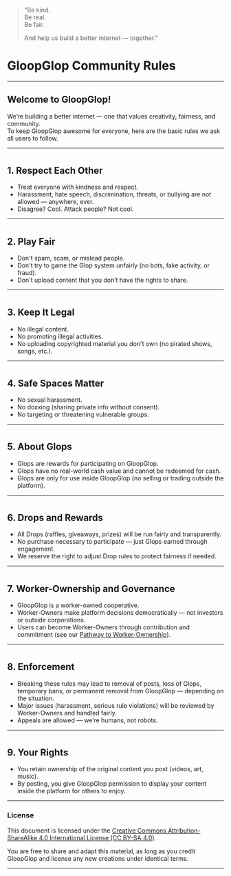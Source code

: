 > "Be kind.  
> Be real.  
> Be fair.  
>  
> And help us build a better internet — together."

# **GloopGlop Community Rules**

---

## **Welcome to GloopGlop!**

We’re building a better internet — one that values creativity, fairness, and community.  
To keep GloopGlop awesome for everyone, here are the basic rules we ask all users to follow.

---

#  
## **1. Respect Each Other**

- Treat everyone with kindness and respect.
- Harassment, hate speech, discrimination, threats, or bullying are not allowed — anywhere, ever.
- Disagree? Cool. Attack people? Not cool.

---

#  
## **2. Play Fair**

- Don't spam, scam, or mislead people.
- Don't try to game the Glop system unfairly (no bots, fake activity, or fraud).
- Don't upload content that you don’t have the rights to share.

---

#  
## **3. Keep It Legal**

- No illegal content.
- No promoting illegal activities.
- No uploading copyrighted material you don't own (no pirated shows, songs, etc.).

---

#  
## **4. Safe Spaces Matter**

- No sexual harassment.
- No doxxing (sharing private info without consent).
- No targeting or threatening vulnerable groups.

---

#  
## **5. About Glops**

- Glops are rewards for participating on GloopGlop.
- Glops have no real-world cash value and cannot be redeemed for cash.
- Glops are only for use inside GloopGlop (no selling or trading outside the platform).

---

#  
## **6. Drops and Rewards**

- All Drops (raffles, giveaways, prizes) will be run fairly and transparently.
- No purchase necessary to participate — just Glops earned through engagement.
- We reserve the right to adjust Drop rules to protect fairness if needed.

---

#  
## **7. Worker-Ownership and Governance**

- GloopGlop is a worker-owned cooperative.
- Worker-Owners make platform decisions democratically — not investors or outside corporations.
- Users can become Worker-Owners through contribution and commitment (see our [Pathway to Worker-Ownership](link-to-framework.md)).

---

#  
## **8. Enforcement**

- Breaking these rules may lead to removal of posts, loss of Glops, temporary bans, or permanent removal from GloopGlop — depending on the situation.
- Major issues (harassment, serious rule violations) will be reviewed by Worker-Owners and handled fairly.
- Appeals are allowed — we’re humans, not robots.

---

#  
## **9. Your Rights**

- You retain ownership of the original content you post (videos, art, music).
- By posting, you give GloopGlop permission to display your content inside the platform for others to enjoy.

---

### License

This document is licensed under the [Creative Commons Attribution-ShareAlike 4.0 International License (CC BY-SA 4.0)](https://creativecommons.org/licenses/by-sa/4.0/).

You are free to share and adapt this material, as long as you credit GloopGlop and license any new creations under identical terms.

---
